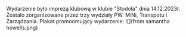 Wydarzenie było imprezą klubową w klubie "Stodoła" dnia 14.12.2023r. Zostalo zorganizowane przez trzy wydziały PW: MiNi, Transpotu i Zarządzania. 
Plakat promoomujący wydarzenie:
![](from samantha howells.png)


